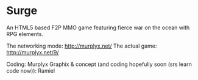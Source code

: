# Surge

An HTML5 based F2P MMO game featuring fierce war on the ocean with RPG elements.

The networking mode: http://murplyx.net/
The actual game: http://murplyx.net/9/

Coding: Murplyx
Graphix & concept (and coding hopefully soon (srs learn code now)): Ramiel
